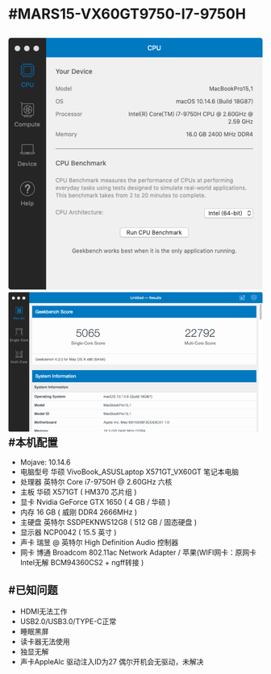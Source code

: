 #MARS15-VX60GT9750-I7-9750H
======
![Image text](https://raw.githubusercontent.com/Clay-it/VX60GT9750/master/img/WX20191223-115153.png)  
![Image text](https://raw.githubusercontent.com/Clay-it/VX60GT9750/master/img/WX20191223-115451.png)  
#本机配置
---
 * Mojave: 10.14.6  
 * 电脑型号            华硕 VivoBook_ASUSLaptop X571GT_VX60GT 笔记本电脑  
 * 处理器              英特尔 Core i7-9750H @ 2.60GHz 六核  
 * 主板                华硕 X571GT ( HM370 芯片组 )  
 * 显卡                Nvidia GeForce GTX 1650 ( 4 GB / 华硕 )  
 * 内存                16 GB ( 威刚 DDR4 2666MHz )  
 * 主硬盘              英特尔 SSDPEKNW512G8 ( 512 GB / 固态硬盘 )  
 * 显示器              NCP0042 ( 15.5 英寸  )  
 * 声卡                瑞昱  @ 英特尔 High Definition Audio 控制器  
 * 网卡                博通 Broadcom 802.11ac Network Adapter / 苹果(WIFI网卡：原网卡Intel无解  BCM94360CS2 + ngff转接 )  

#已知问题
---
  * HDMI无法工作  
  * USB2.0/USB3.0/TYPE-C正常  
  * 睡眠黑屏  
  * 读卡器无法使用  
  * 独显无解  
  * 声卡AppleAlc 驱动注入ID为27 偶尔开机会无驱动，未解决  

